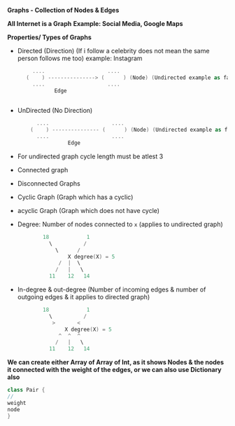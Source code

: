 **Graphs - Collection of Nodes & Edges**


**All Internet is a Graph**
**Example: Social Media, Google Maps**

**Properties/ Types of Graphs**
* Directed (Direction) (If i follow a celebrity does not mean the same person follows me too)
      example: Instagram
```swift
        ....                    ....
      (    ) ---------------> (      ) (Node) (Undirected example as facebook)
        ....                    ....
               Edge
       
```     
* UnDirected (No Direction)
  ```swift
        ....                    ....
      (    ) --------------- (      ) (Node) (Undirected example as facebook)
        ....                    ....
                  Edge
  ```
* For undirected graph cycle length must be atlest 3
       
* Connected graph 
* Disconnected Graphs
* Cyclic Graph (Graph which has a cyclic)
* acyclic Graph (Graph which does not have cycle)
* Degree: Number of nodes connected to `x` (applies to undirected graph)
  ```swift
          18            1
            \          /
              \      /
                  X degree(X) = 5
               /  |  \
              /   |   \ 
            11    12   14
  ```
* In-degree & out-degree (Number of incoming edges & number of outgoing edges & it applies to directed graph)
  ```swift
          18            1
            \          /
             >       <
                 X degree(X) = 5
               ^  ^  ^
              /   |   \ 
            11    12   14
  ```

**We can create either Array of Array of Int, as it shows Nodes & the nodes it connected with the weight of the edges, or we can also use Dictionary also**
```swift
class Pair {
//
weight
node
}
```













          
